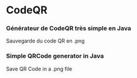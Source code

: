 # CodeQR
### Générateur de CodeQR très simple en Java

Sauvegarde du code QR en .png

### Simple QRCode generator in Java

Save QR Code in a .png file
